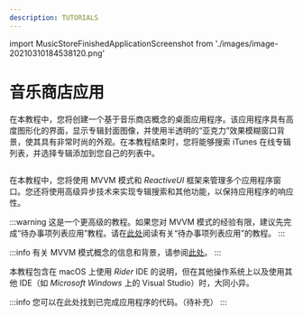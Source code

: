 ```yaml
---
description: TUTORIALS
---
```


import MusicStoreFinishedApplicationScreenshot from './images/image-20210310184538120.png'

# 音乐商店应用

在本教程中，您将创建一个基于音乐商店概念的桌面应用程序。该应用程序具有高度图形化的界面，显示专辑封面图像，并使用半透明的“亚克力”效果模糊窗口背景，使其具有非常时尚的外观。在本教程结束时，您将能够搜索 iTunes 在线专辑列表，并选择专辑添加到您自己的列表中。

<p><img className="image-zoom-medium" src={MusicStoreFinishedApplicationScreenshot} alt="" /></p>

在本教程中，您将使用 MVVM 模式和 _ReactiveUI_ 框架来管理多个应用程序窗口。您还将使用高级异步技术来实现专辑搜索和其他功能，以保持应用程序的响应性。

:::warning
这是一个更高级的教程。如果您对 MVVM 模式的经验有限，建议先完成“待办事项列表应用”教程。请在[此处](../todo-list-app/)阅读有关“待办事项列表应用”的教程。
:::

:::info
有关 MVVM 模式概念的信息和背景，请参阅[此处](../../concepts/the-mvvm-pattern/)。
:::

本教程包含在 macOS 上使用 _Rider_ IDE 的说明，但在其他操作系统上以及使用其他 IDE（如 _Microsoft Windows_ 上的 Visual Studio）时，大同小异。

:::info
您可以在此处找到已完成应用程序的代码。（待补充）
:::
